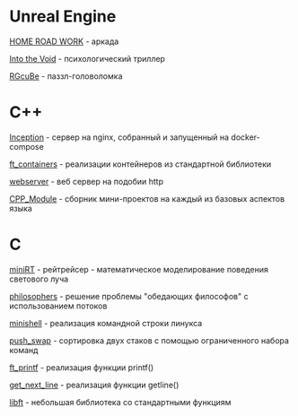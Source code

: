 # Unreal Engine

<a href = "https://lex-cmd.itch.io/homeroadwork">HOME ROAD WORK</a> - аркада

<a href = "https://www.youtube.com/watch?v=6Gsy6yMB1oE">Into the Void</a> - психологический триллер

<a href = "https://github.com/lex-cmd/RGcube">RGcuBe</a> - паззл-головоломка

# C++
<a href = "https://github.com/Divishka/projects/tree/main/Inception">Inception</a> - сервер на nginx, собранный и запущенный на docker-compose

<a href = "https://github.com/Divishka/projects/tree/main/ft_containers">ft_containers</a> - реализации контейнеров из стандартной библиотеки

<a href = "https://github.com/DaDvoy/WebServer">webserver</a> - веб сервер на подобии http

<a href = "https://github.com/Divishka/projects/tree/main/CPP_Module">CPP_Module</a> - сборник мини-проектов на каждый из базовых аспектов языка

# C
<a href = "https://github.com/Divishka/projects/tree/main/miniRT">miniRT</a> - рейтрейсер - математическое моделирование поведения светового луча

<a href = "https://github.com/Divishka/projects/tree/main/philosophers">philosophers</a> - решение проблемы "обедающих философов" с использованием потоков

<a href = "https://github.com/Divishka/projects/tree/main/minishell">minishell</a> - реализация командной строки линукса

<a href = "https://github.com/Divishka/projects/tree/main/push_swap">push_swap</a> - сортировка двух стаков с помощью ограниченного набора команд

<a href = "https://github.com/Divishka/projects/tree/main/ft_printf">ft_printf</a> - реализация функции printf()

<a href = "https://github.com/Divishka/projects/tree/main/get_next_line">get_next_line</a> - реализация функции getline()

<a href = "https://github.com/Divishka/projects/tree/main/libft">libft</a> - небольшая библиотека со стандартными функциям
